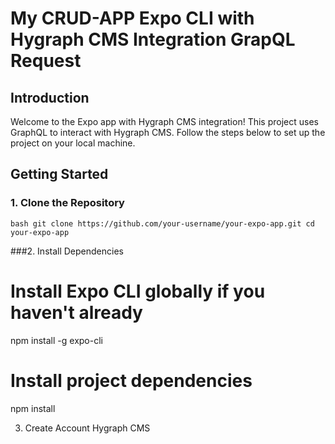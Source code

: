# My CRUD-APP Expo CLI with Hygraph CMS Integration GrapQL Request

## Introduction

Welcome to the Expo app with Hygraph CMS integration! This project uses GraphQL to interact with Hygraph CMS. Follow the steps below to set up the project on your local machine.

## Getting Started

### 1. Clone the Repository

`bash
git clone https://github.com/your-username/your-expo-app.git
cd your-expo-app`


###2. Install Dependencies

# Install Expo CLI globally if you haven't already
npm install -g expo-cli

# Install project dependencies
npm install


3. Create Account Hygraph CMS
